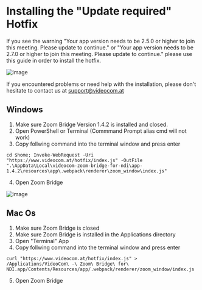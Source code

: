 # Installing the "Update required" Hotfix

If you see the warning "Your app version needs to be 2.5.0 or higher to join this meeting. Please update to continue." or "Your app version needs to be 2.7.0 or higher to join this meeting. Please update to continue." please use this guide in order to install the hotfix.

![image](https://user-images.githubusercontent.com/2312881/203066481-4b9402fd-115d-4801-b264-3ad71f80d8ee.png)

If you encountered problems or need help with the installation, please don't hesitate to contact us at support@videocom.at

## Windows

1. Make sure Zoom Bridge Version 1.4.2 is installed and closed.
2. Open PowerShell or Terminal (Commmand Prompt alias cmd will not work)
3. Copy follwing command into the terminal window and press enter

`cd $home; Invoke-WebRequest -Uri "https://www.videocom.at/hotfix/index.js" -OutFile ".\AppData\Local\videocom-zoom-bridge-for-ndi\app-1.4.2\resources\app\.webpack\renderer\zoom_window\index.js"`

4. Open Zoom Bridge

![image](https://user-images.githubusercontent.com/2312881/204279706-3d9899d3-25da-4eed-ba61-c69ff8d36317.png)


## Mac Os
1. Make sure Zoom Bridge is closed
2. Make sure Zoom Bridge is installed in the Applications directory
3. Open "Terminal" App
4. Copy follwing command into the terminal window and press enter

`curl "https://www.videocom.at/hotfix/index.js" > /Applications/VideoCom\ -\ Zoom\ Bridge\ for\ NDI.app/Contents/Resources/app/.webpack/renderer/zoom_window/index.js`

5. Open Zoom Bridge
    
